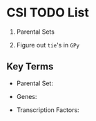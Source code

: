 # CSI TODO List #

1. Parental Sets

2. Figure out `tie`'s in `GPy`

## Key Terms ##

* Parental Set: 

* Genes:

* Transcription Factors:

